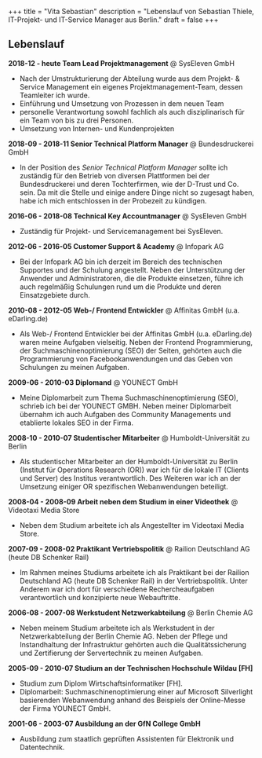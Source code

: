 +++
title = "Vita Sebastian"
description = "Lebenslauf von Sebastian Thiele, IT-Projekt- und IT-Service Manager aus Berlin."
draft = false
+++

## Lebenslauf
**2018-12 - heute Team Lead Projektmanagement** @ SysEleven GmbH
* Nach der Umstrukturierung der Abteilung wurde aus dem Projekt- & Service Management ein eigenes Projektmanagement-Team, dessen Teamleiter ich wurde.
* Einführung und Umsetzung von Prozessen in dem neuen Team
* personelle Verantwortung sowohl fachlich als auch disziplinarisch für ein Team von bis zu drei Personen.
* Umsetzung von Internen- und Kundenprojekten

**2018-09 - 2018-11 Senior Technical Platform Manager** @ Bundesdruckerei GmbH
* In der Position des *Senior Technical Platform Manager* sollte ich zuständig für den Betrieb von diversen Plattformen bei der Bundesdruckerei und deren Tochterfirmen, wie der D-Trust und Co. sein. Da mit die Stelle und einige andere Dinge nicht so zugesagt haben, habe ich mich entschlossen in der Probezeit zu kündigen.

**2016-06 - 2018-08 Technical Key Accountmanager** @ SysEleven GmbH
* Zuständig für Projekt- und Servicemanagement bei SysEleven.

**2012-06 - 2016-05 Customer Support & Academy** @ Infopark AG
* Bei der Infopark AG bin ich derzeit im Bereich des technischen Supportes und der Schulung angestellt. Neben der Unterstützung der Anwender und Administratoren, die die Produkte einsetzen, führe ich auch regelmäßig Schulungen rund um die Produkte und deren Einsatzgebiete durch.

**2010-08 - 2012-05 Web-/ Frontend Entwickler** @ Affinitas GmbH (u.a. eDarling.de)
* Als Web-/ Frontend Entwickler bei der Affinitas GmbH (u.a. eDarling.de) waren meine Aufgaben vielseitig. Neben der Frontend Programmierung, der Suchmaschinenoptimierung (SEO) der Seiten, gehörten auch die Programmierung von Facebookanwendungen und das Geben von Schulungen zu meinen Aufgaben.


**2009-06 - 2010-03 Diplomand** @ YOUNECT GmbH
* Meine Diplomarbeit zum Thema Suchmaschinenoptimierung (SEO), schrieb ich bei der YOUNECT GMBH. Neben meiner Diplomarbeit übernahm ich auch Aufgaben des Community Managements und etablierte lokales SEO in der Firma.

**2008-10 - 2010-07 Studentischer Mitarbeiter** @ Humboldt-Universität zu Berlin
* Als studentischer Mitarbeiter an der Humboldt-Universität zu Berlin (Institut für Operations Research (OR)) war ich für die lokale IT (Clients und Server) des Institus verantwortlich. Des Weiteren war ich an der Umsetzung einiger OR spezifischen Webanwendungen beteiligt.

**2008-04 - 2008-09 Arbeit neben dem Studium in einer Videothek** @ Videotaxi Media Store
* Neben dem Studium arbeitete ich als Angestellter im Videotaxi Media Store.

**2007-09 - 2008-02 Praktikant Vertriebspolitik** @ Railion Deutschland AG (heute DB Schenker Rail)
* Im Rahmen meines Studiums arbeitete ich als Praktikant bei der Railion Deutschland AG (heute DB Schenker Rail) in der Vertriebspolitik. Unter Anderem war ich dort für verschiedene Rechercheaufgaben verantwortlich und konzipierte neue Webauftritte.

**2006-08 - 2007-08 Werkstudent Netzwerkabteilung** @ Berlin Chemie AG
* Neben meinem Studium arbeitete ich als Werkstudent in der Netzwerkabteilung der Berlin Chemie AG. Neben der Pflege und Instandhaltung der Infrastruktur gehörten auch die Qualitätssicherung und Zertifierung der Servertechnik zu meinen Aufgaben.

**2005-09 - 2010-07 Studium an der Technischen Hochschule Wildau [FH]**
* Studium zum Diplom Wirtschaftsinformatiker [FH].
* Diplomarbeit: Suchmaschinenoptimierung einer auf Microsoft Silverlight basierenden Webanwendung anhand des Beispiels der Online-Messe der Firma YOUNECT GmbH.

**2001-06 - 2003-07 Ausbildung an der GfN College GmbH**
* Ausbildung zum staatlich geprüften Assistenten für Elektronik und Datentechnik.